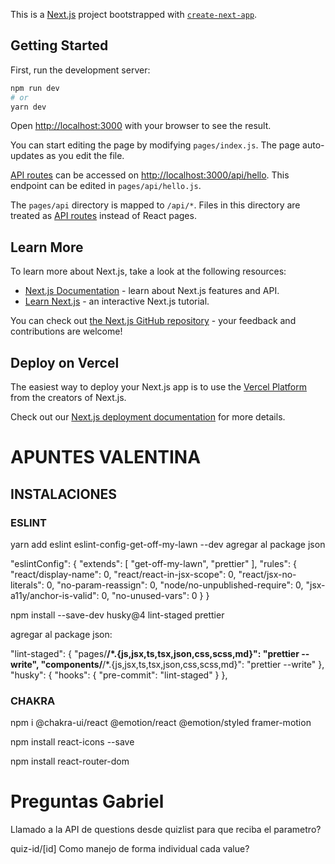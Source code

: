 This is a [Next.js](https://nextjs.org/) project bootstrapped with [`create-next-app`](https://github.com/vercel/next.js/tree/canary/packages/create-next-app).

## Getting Started

First, run the development server:

```bash
npm run dev
# or
yarn dev
```

Open [http://localhost:3000](http://localhost:3000) with your browser to see the result.

You can start editing the page by modifying `pages/index.js`. The page auto-updates as you edit the file.

[API routes](https://nextjs.org/docs/api-routes/introduction) can be accessed on [http://localhost:3000/api/hello](http://localhost:3000/api/hello). This endpoint can be edited in `pages/api/hello.js`.

The `pages/api` directory is mapped to `/api/*`. Files in this directory are treated as [API routes](https://nextjs.org/docs/api-routes/introduction) instead of React pages.

## Learn More

To learn more about Next.js, take a look at the following resources:

- [Next.js Documentation](https://nextjs.org/docs) - learn about Next.js features and API.
- [Learn Next.js](https://nextjs.org/learn) - an interactive Next.js tutorial.

You can check out [the Next.js GitHub repository](https://github.com/vercel/next.js/) - your feedback and contributions are welcome!

## Deploy on Vercel

The easiest way to deploy your Next.js app is to use the [Vercel Platform](https://vercel.com/new?utm_medium=default-template&filter=next.js&utm_source=create-next-app&utm_campaign=create-next-app-readme) from the creators of Next.js.

Check out our [Next.js deployment documentation](https://nextjs.org/docs/deployment) for more details.

# APUNTES VALENTINA

## INSTALACIONES

### ESLINT

yarn add eslint eslint-config-get-off-my-lawn --dev
agregar al package json

"eslintConfig": {
"extends": [
"get-off-my-lawn",
"prettier"
],
"rules": {
"react/display-name": 0,
"react/react-in-jsx-scope": 0,
"react/jsx-no-literals": 0,
"no-param-reassign": 0,
"node/no-unpublished-require": 0,
"jsx-a11y/anchor-is-valid": 0,
"no-unused-vars": 0
}
}

npm install --save-dev husky@4 lint-staged prettier

agregar al package json:

"lint-staged": {
"pages/**/\*.{js,jsx,ts,tsx,json,css,scss,md}": "prettier --write",
"components/**/\*.{js,jsx,ts,tsx,json,css,scss,md}": "prettier --write"
},
"husky": {
"hooks": {
"pre-commit": "lint-staged"
}
},

### CHAKRA

npm i @chakra-ui/react @emotion/react @emotion/styled framer-motion

npm install react-icons --save

npm install react-router-dom

# Preguntas Gabriel

Llamado a la API de questions desde quizlist para que reciba el parametro?

quiz-id/[id] Como manejo de forma individual cada value?
